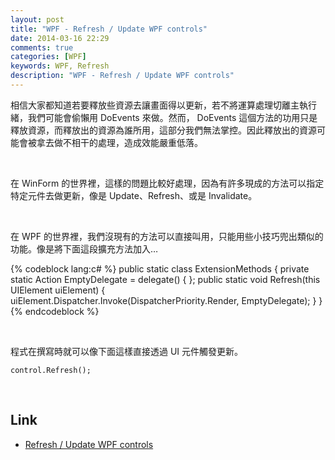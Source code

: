 ```yaml
---
layout: post
title: "WPF - Refresh / Update WPF controls"
date: 2014-03-16 22:29
comments: true
categories: [WPF] 
keywords: WPF, Refresh
description: "WPF - Refresh / Update WPF controls"
---
```



相信大家都知道若要釋放些資源去讓畫面得以更新，若不將運算處理切離主執行緒，我們可能會偷懶用 DoEvents 來做。然而， DoEvents 這個方法的功用只是釋放資源，而釋放出的資源為誰所用，這部分我們無法掌控。因此釋放出的資源可能會被拿去做不相干的處理，造成效能嚴重低落。 

<!-- More -->

<br/> 

在 WinForm 的世界裡，這樣的問題比較好處理，因為有許多現成的方法可以指定特定元件去做更新，像是 Update、Refresh、或是 Invalidate。 

<br/> 

在 WPF 的世界裡，我們沒現有的方法可以直接叫用，只能用些小技巧兜出類似的功能。像是將下面這段擴充方法加入…  

{% codeblock lang:c# %}
public static class ExtensionMethods
{
   private static Action EmptyDelegate = delegate() { }; 
   public static void Refresh(this UIElement uiElement)
   {
      uiElement.Dispatcher.Invoke(DispatcherPriority.Render, EmptyDelegate);
   }
}
{% endcodeblock %}

<br/>

程式在撰寫時就可以像下面這樣直接透過 UI 元件觸發更新。 

    control.Refresh();

<br/>

Link
----
* [Refresh / Update WPF controls](http://geekswithblogs.net/NewThingsILearned/archive/2008/08/25/refresh--update-wpf-controls.aspx)
